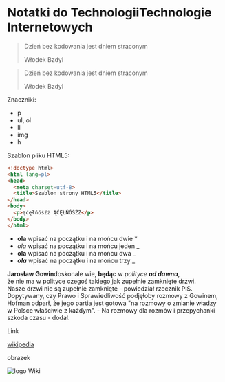 # Notatki do TechnologiiTechnologie Internetowych

<blockquote>
<p>Dzień bez kodowania jest dniem straconym<br>
<p>Włodek Bzdyl
</blockquote>

> Dzień bez kodowania jest dniem straconym
>
> Włodek Bzdyl

Znaczniki:

* p
* ul, ol
 * li
* img
* h

Szablon pliku HTML5:

```html
<!doctype html>
<html lang=pl>
<head>
  <meta charset=utf-8>
  <title>Szablon strony HTML5</title>
</head>
<body>
  <p>ąćęłńóśźż ĄĆĘŁŃÓŚŹŻ</p>
</body>
</html>
```
* **ola**      wpisać na początku i na mońcu dwie *
* _ola_        wpisać na początku i na mońcu jeden _
* __ola__      wpisać na początku i na mońcu dwa _
* ___ola___    wpisać na początku i na mońcu  trzy _

 **Jarosław Gowin**doskonale wie, __będąc__ w _polityce_ ___od dawna___, <br>że nie ma w polityce 
 czegoś takiego jak zupełnie zamknięte drzwi. <br>Nasze drzwi nie są zupełnie zamknięte - powiedział 
 rzecznik PiS. <br>Dopytywany, czy Prawo i Sprawiedliwość podjęłoby rozmowy z Gowinem, <br>Hofman odparł, 
 że jego partia jest gotowa "na rozmowy o zmianie władzy<br> w Polsce właściwie z każdym". - Na rozmowy 
 dla rozmów i przepychanki szkoda czasu - dodał.
 
 Link
 
 [wikipedia](http://www.wikipedia.org/)
 
 obrazek

![logo Wiki](http://upload.wikimedia.org/wikipedia/commons/6/63/Wikipedia-logo.png)
